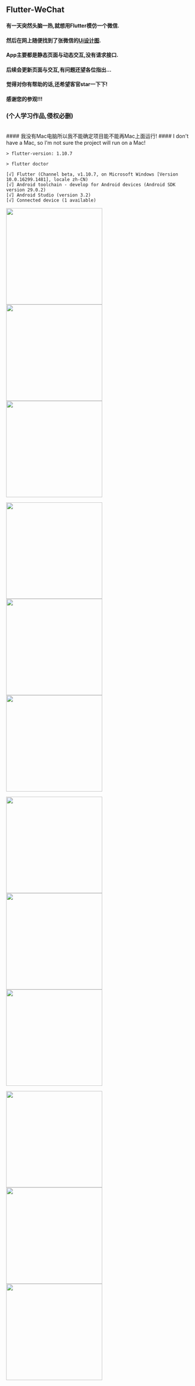 ## Flutter-WeChat
#### 有一天突然头脑一热,就想用Flutter模仿一个微信.
#### 然后在网上随便找到了张微信的[Ui设计图](https://www.zcool.com.cn/work/ZMTIxMzk3Mjg=.html).
#### App主要都是静态页面与动态交互,没有请求接口.
#### 后续会更新页面与交互,有问题还望各位指出...
#### 觉得对你有帮助的话,还希望客官star一下下!
#### 感谢您的参观!!!
### (个人学习作品,侵权必删)
<br/>
####  我没有Mac电脑所以我不能确定项目能不能再Mac上面运行!
####  I don't have a Mac, so I'm not sure the project will run on a Mac!

```
> flutter-version: 1.10.7
```
```
> flutter doctor

[√] Flutter (Channel beta, v1.10.7, on Microsoft Windows [Version 10.0.16299.1481], locale zh-CN)
[√] Android toolchain - develop for Android devices (Android SDK version 29.0.2)
[√] Android Studio (version 3.2)
[√] Connected device (1 available)
```

<p>
  <img src="https://github.com/kuaifengle/Flutter-WeChat/blob/master/appGif/1.png?raw=true" width=260/>
  <img src="https://github.com/kuaifengle/Flutter-WeChat/blob/master/appGif/2.png?raw=true" width=260/>
  <img src="https://github.com/kuaifengle/Flutter-WeChat/blob/master/appGif/3.png?raw=true" width=260/>
</p >
<p>
 <img src="https://github.com/kuaifengle/Flutter-WeChat/blob/master/appGif/4.png?raw=true" width=260/>
<img src="https://github.com/kuaifengle/Flutter-WeChat/blob/master/appGif/5.png?raw=true" width=260/>
<img src="https://github.com/kuaifengle/Flutter-WeChat/blob/master/appGif/6.png?raw=true" width=260/>
</p >
<p>
<img src="https://github.com/kuaifengle/Flutter-WeChat/blob/master/appGif/7.png?raw=true" width=260/>
<img src="https://github.com/kuaifengle/Flutter-WeChat/blob/master/appGif/8.png?raw=true" width=260/>
<img src="https://github.com/kuaifengle/Flutter-WeChat/blob/master/appGif/9.png?raw=true" width=260/>
</p >
<p>
<img src="https://github.com/kuaifengle/Flutter-WeChat/blob/master/appGif/10.png?raw=true" width=260/>
<img src="https://github.com/kuaifengle/Flutter-WeChat/blob/master/appGif/11.png?raw=true" width=260/>
<img src="https://github.com/kuaifengle/Flutter-WeChat/blob/master/appGif/12.png?raw=true" width=260/>
</p>
